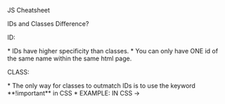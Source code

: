 JS Cheatsheet

IDs and Classes
Difference? 

ID: 
<div id="my_first_id"></div>
* IDs have higher specificity than classes. 
* You can only have ONE id of the same name within the same html page. 

CLASS:
<div class="my_first_classes"></div>
* The only way for classes to outmatch IDs is to use the keyword **!important** in CSS
* EXAMPLE: IN CSS ->
   